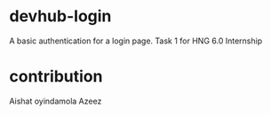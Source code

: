 # devhub-login

A basic authentication for a login page. Task 1 for HNG 6.0 Internship

# contribution

Aishat oyindamola Azeez
